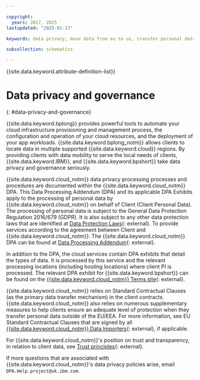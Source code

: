 ```yaml
---

copyright:
  years: 2017, 2025
lastupdated: "2025-01-17"

keywords: data privacy, move data from eu to us, transfer personal data outside eu

subcollection: schematics

---
```


{{site.data.keyword.attribute-definition-list}}

# Data privacy and governance
{: #data-privacy-and-governance}

{{site.data.keyword.bplong}} provides powerful tools to automate your cloud infrastructure provisioning and management process, the configuration and operation of your cloud resources, and the deployment of your app workloads. {{site.data.keyword.bplong_notm}} allows clients to locate data in multiple supported {{site.data.keyword.cloud}} regions. By providing clients with data mobility to serve the local needs of clients, {{site.data.keyword.IBM}}, and {{site.data.keyword.bpshort}} take data privacy and governance seriously.

{{site.data.keyword.cloud_notm}} data privacy processing processes and procedures are documented within the {{site.data.keyword.cloud_notm}} DPA. This Data Processing Addendum (DPA) and its applicable DPA Exhibits apply to the processing of personal data by {{site.data.keyword.cloud_notm}} on behalf of Client (Client Personal Data). The processing of personal data is subject to the General Data Protection Regulation 2016/679 (GDPR). It is also subject to any other data protection laws that are identified at [Data Protection Laws](https://www.ibm.com/support/customer/csol/terms/?id=DPA-DPL&lc=en#detail-document){: external}. To provide services according to the agreement between Client and {{site.data.keyword.cloud_notm}}. The {{site.data.keyword.cloud_notm}} DPA can be found at [Data Processing Addendum](https://www.ibm.com/support/customer/csol/terms/?cat=dpa){: external}.

In addition to the DPA, the cloud services contain DPA exhibits that detail the types of data. It is processed by this service and the relevant processing locations (including hosting locations) where client PI is processed. The relevant DPA exhibit for {{site.data.keyword.bpshort}} can be found on the [{{site.data.keyword.cloud_notm}} Terms site](https://www.ibm.com/support/customer/csol/terms/?cat=cloud-dpa-exhibits){: external}.

{{site.data.keyword.cloud_notm}} relies on Standard Contractual Clauses (as the primary data transfer mechanism) in the client contracts. {{site.data.keyword.cloud_notm}} also relies on numerous supplementary measures to help clients ensure an adequate level of protection when they transfer personal data outside of the EU/EEA. For more information, see EU Standard Contractual Clauses that are signed by all [{{site.data.keyword.cloud_notm}} Data Importers](https://www.ibm.com/support/customer/csol/terms/?id=SW-EUSSC){: external}, if applicable.

For {{site.data.keyword.cloud_notm}}'s position on trust and transparency, in relation to client data, see [Trust principles](https://www.ibm.com/policy/trust-transparency-new/){: external}.

If more questions that are associated with {{site.data.keyword.cloud_notm}}'s data privacy policies arise, email `DPA.Help.project@uk.ibm.com`.
